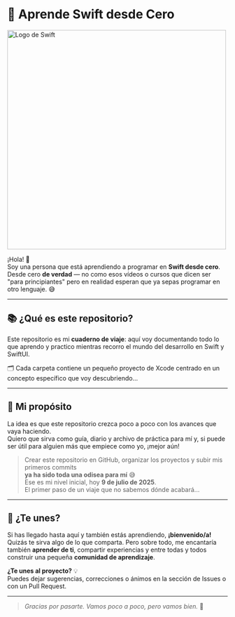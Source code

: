 # 🚀 Aprende Swift desde Cero

<img src="https://swift.org/assets/images/swift.svg" alt="Logo de Swift" width="500"/>

¡Hola! 👋  
Soy una persona que está aprendiendo a programar en **Swift desde cero**.  
Desde cero **de verdad** — no como esos vídeos o cursos que dicen ser "para principiantes" pero en realidad esperan que ya sepas programar en otro lenguaje. 😅

---

## 📚 ¿Qué es este repositorio?

Este repositorio es mi **cuaderno de viaje**: aquí voy documentando todo lo que aprendo y practico mientras recorro el mundo del desarrollo en Swift y SwiftUI.

🗂️ Cada carpeta contiene un pequeño proyecto de Xcode centrado en un concepto específico que voy descubriendo...

---

## 🌱 Mi propósito

La idea es que este repositorio crezca poco a poco con los avances que vaya haciendo.  
Quiero que sirva como guía, diario y archivo de práctica para mí y, si puede ser útil para alguien más que empiece como yo, ¡mejor aún!

> Crear este repositorio en GitHub, organizar los proyectos y subir mis primeros commits  
> **ya ha sido toda una odisea para mí** 😅  
> Ese es mi nivel inicial, hoy **9 de julio de 2025**.  
> El primer paso de un viaje que no sabemos dónde acabará...

---

## 🤝 ¿Te unes?

Si has llegado hasta aquí y también estás aprendiendo, **¡bienvenido/a!**  
Quizás te sirva algo de lo que comparta. Pero sobre todo, me encantaría también **aprender de ti**, compartir experiencias y entre todas y todos construir una pequeña **comunidad de aprendizaje**.

**¿Te unes al proyecto?** 💡  
Puedes dejar sugerencias, correcciones o ánimos en la sección de Issues o con un Pull Request.

---

> _Gracias por pasarte. Vamos poco a poco, pero vamos bien._ 💪
